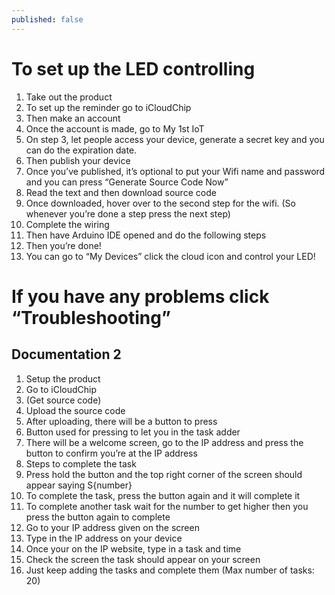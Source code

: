 ```yaml
---
published: false
---
```

# To set up the LED controlling

1. Take out the product
2. To set up the reminder go to iCloudChip
3. Then make an account
4. Once the account is made, go to My 1st IoT 
5. On step 3, let people access your device, generate a secret key and you can do the expiration date.
6. Then publish your device
7. Once you’ve published, it’s optional to put your Wifi name and password and you can press “Generate Source Code Now”
8. Read the text and then download source code
9. Once downloaded, hover over to the second step for the wifi. (So whenever you’re done a step press the next step)
10. Complete the wiring
11. Then have Arduino IDE opened and do the following steps
12. Then you’re done!
13. You can go to “My Devices” click the cloud icon and control your LED!

# If you have any problems click “Troubleshooting”


## Documentation 2

1. Setup the product
2. Go to iCloudChip
3. (Get source code)
4. Upload the source code
5. After uploading, there will be a button to press
6. Button used for pressing to let you in the task adder
7. There will be a welcome screen, go to the IP address and press the button to confirm you’re at the IP address
9. Steps to complete the task
10. Press hold the button and the top right corner of the screen should appear saying S{number}
11. To complete the task, press the button again and it will complete it
12. To complete another task wait for the number to get higher then you press the button again to complete
13. Go to your IP address given on the screen
14. Type in the IP address on your device
15. Once your on the IP website, type in a task and time
16. Check the screen the task should appear on your screen
17. Just keep adding the tasks and complete them (Max number of tasks: 20)
